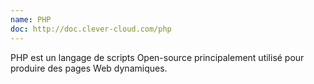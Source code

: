 ```yaml
---
name: PHP
doc: http://doc.clever-cloud.com/php
---
```


PHP est un langage de scripts Open-source principalement utilisé pour produire des pages Web dynamiques.